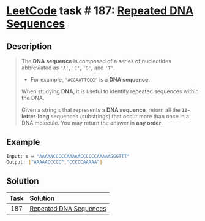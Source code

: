 # [LeetCode][leetcode] task # 187: [Repeated DNA Sequences][task]

Description
-----------

> The **DNA sequence** is composed of a series of nucleotides
> abbreviated as `'A'`, `'C'`, `'G'`, and `'T'`.
> * For example, `"ACGAATTCCG"` is a **DNA sequence**.
> 
> When studying **DNA**, it is useful to identify repeated sequences within the DNA.
> 
> Given a string `s` that represents a **DNA sequence**,
> return all the **`10`-letter-long** sequences (substrings)
> that occur more than once in a DNA molecule.
> You may return the answer in **any order**.

Example
-------

```sh
Input: s = "AAAAACCCCCAAAAACCCCCCAAAAAGGGTTT"
Output: ["AAAAACCCCC","CCCCCAAAAA"]
```

Solution
--------

| Task | Solution                           |
|:----:|:-----------------------------------|
| 187  | [Repeated DNA Sequences][solution] |


[leetcode]: <http://leetcode.com/>
[task]: <https://leetcode.com/problems/reverse-bits/>
[solution]: <https://github.com/wellaxis/witalis-jkit/blob/main/module/tasks/src/main/java/com/witalis/jkit/tasks/core/task/leetcode/h2/p187/option/Practice.java>
